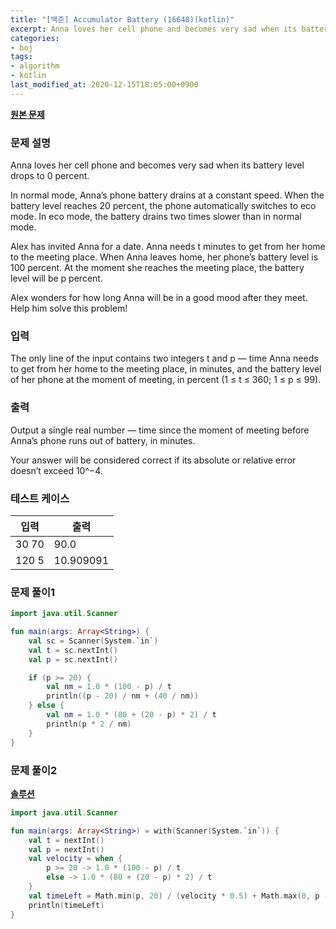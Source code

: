 ```yaml
---
title: "[백준] Accumulator Battery (16648)(kotlin)"
excerpt: Anna loves her cell phone and becomes very sad when its battery level drops to 0 percent. Alex wonders for how long Anna will be in a good mood after they meet. Help him solve this problem!"
categories:
- boj
tags:
- algorithm
- kotlin
last_modified_at: 2020-12-15T18:05:00+0900
---
```


**[원본 문제](https://www.acmicpc.net/problem/16648)**

### 문제 설명

Anna loves her cell phone and becomes very sad when its battery level drops to 0 percent.

In normal mode, Anna’s phone battery drains at a constant speed. When the battery level reaches 20 percent, the phone automatically switches to eco mode. In eco mode, the battery drains two times slower than in normal mode.

Alex has invited Anna for a date. Anna needs t minutes to get from her home to the meeting place. When Anna leaves home, her phone’s battery level is 100 percent. At the moment she reaches the meeting place, the battery level will be p percent.

Alex wonders for how long Anna will be in a good mood after they meet. Help him solve this problem!

### 입력

The only line of the input contains two integers t and p — time Anna needs to get from her home to the meeting place, in minutes, and the battery level of her phone at the moment of meeting, in percent (1 ≤ t ≤ 360; 1 ≤ p ≤ 99).

### 출력

Output a single real number — time since the moment of meeting before Anna’s phone runs out of battery, in minutes.

Your answer will be considered correct if its absolute or relative error doesn’t exceed 10^−4.

### 테스트 케이스

|입력|출력|
|-----|-----|
|30 70|90.0|
|120 5|10.909091|

### 문제 풀이1 
```kotlin
import java.util.Scanner

fun main(args: Array<String>) {
    val sc = Scanner(System.`in`)
    val t = sc.nextInt()
    val p = sc.nextInt()

    if (p >= 20) {
        val nm = 1.0 * (100 - p) / t
        println((p - 20) / nm + (40 / nm))
    } else {
        val nm = 1.0 * (80 + (20 - p) * 2) / t
        println(p * 2 / nm)
    }
}
```

### 문제 풀이2
**[솔루션](https://neerc.ifmo.ru/archive/2018.html)**
```kotlin
import java.util.Scanner

fun main(args: Array<String>) = with(Scanner(System.`in`)) {
    val t = nextInt()
    val p = nextInt()
    val velocity = when {
        p >= 20 -> 1.0 * (100 - p) / t
        else -> 1.0 * (80 + (20 - p) * 2) / t
    }
    val timeLeft = Math.min(p, 20) / (velocity * 0.5) + Math.max(0, p - 20) / velocity
    println(timeLeft)
}
```